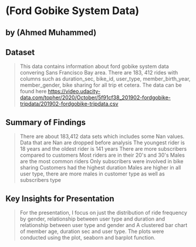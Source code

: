 # (Ford Gobike System Data)
## by (Ahmed Muhammed)


## Dataset

> This data contains information about ford gobike system data convering Sans Francisco Bay area. There are 183, 412 rides with columns such as duration_sec, bike_id, user_type, member_birth_year, member_gender, bike sharing for all trip et cetera. The data can be found here https://video.udacity-data.com/topher/2020/October/5f91cf38_201902-fordgobike-tripdata/201902-fordgobike-tripdata.csv

## Summary of Findings

>There are about 183,412 data sets which includes some Nan values.
Data that are Nan are dropped before analysis
The youngest rider is 18 years and the oldest rider is 141 years
There are more subscribers compared to customers
Most riders are in their 20's and 30's
Males are the most common riders
Only subscribers were involved in bike sharing
Customers had the highest duration
Males are higher in all user type, there are more males in customer type as well as subscribers type


## Key Insights for Presentation

> For the presentation, I focus on just the distribution of ride frequency by gender, relationship between user type and duration and  relationship between user type and gender and A clustered bar chart of member age, duration sec and user type. The plots were conducted using the plot, seaborn and barplot function.